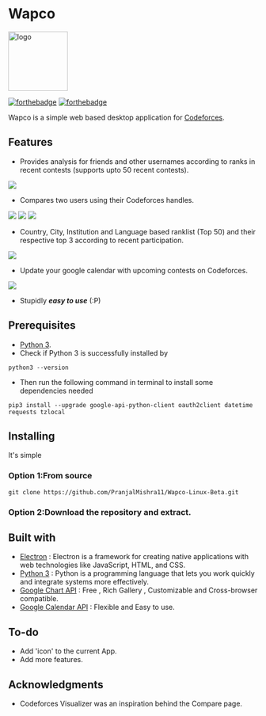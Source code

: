 
# Wapco 

<img src="https://github.com/PranjalMishra11/Wapco-Linux-Beta/blob/master/Wapco-linux-beta/resources/app/app/images/cf.png" alt="logo"  width="120" height="120">

[![forthebadge](https://forthebadge.com/images/badges/made-with-python.svg)](https://forthebadge.com)
[![forthebadge](https://forthebadge.com/images/badges/uses-html.svg)](https://forthebadge.com)

Wapco is a simple web based desktop application for [Codeforces](https://codeforces.com/). 

## Features

- Provides analysis for friends and other usernames according to ranks in recent contests (supports upto 50 recent contests).
<img src="https://www.imageupload.co.uk/images/2018/10/08/analysis.png" border="0">

- Compares two users using their Codeforces handles.
<img src="https://www.imageupload.co.uk/images/2018/10/08/photo.png" border="0">
<img src="https://www.imageupload.co.uk/images/2018/10/08/ver.png" border="0">
<img src="https://www.imageupload.co.uk/images/2018/10/08/ratgraph.png" border="0">

- Country, City, Institution and Language based ranklist (Top 50) and their respective top 3 according to recent participation.
<img src="https://www.imageupload.co.uk/images/2018/10/08/rank2.png" border="0">

- Update your google calendar with upcoming contests on Codeforces.
<img src="https://www.imageupload.co.uk/images/2018/10/08/up.png" border="0">

- Stupidly ***easy to use*** (:P)

## Prerequisites

- [Python 3](https://www.python.org/downloads/).
- Check if Python 3 is successfully installed by
```
python3 --version
```
- Then run the following command in terminal to install some dependencies needed
```
pip3 install --upgrade google-api-python-client oauth2client datetime requests tzlocal
```

## Installing

It's simple 

### Option 1:From source
```
git clone https://github.com/PranjalMishra11/Wapco-Linux-Beta.git
```
### Option 2:Download the repository and extract.

## Built with
- [Electron](https://electronjs.org/) : Electron is a framework for creating native applications with web technologies like JavaScript, HTML, and CSS.
- [Python 3](https://www.python.org/) : Python is a programming language that lets you work quickly
and integrate systems more effectively.
- [Google Chart API](https://developers.google.com/chart/interactive/docs/quick_start) : Free , Rich Gallery , Customizable and Cross-browser compatible.
- [Google Calendar API](https://developers.google.com/calendar/) : Flexible and Easy to use.

## To-do
- Add 'icon' to the current App.
- Add more features.

## Acknowledgments
- Codeforces Visualizer was an inspiration behind the Compare page.





